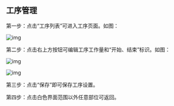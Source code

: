 ## **工序管理**

第一步：点击“工序列表”可进入工序页面。如图：

![img](/markdown/markdownImg/img70.png) 

 

 

第二步：点击右上方按钮可编辑工序工作量和“开始、结束”标识。如图：

![img](/markdown/markdownImg/img71.png) 

![img](/markdown/markdownImg/img72.png) 

 

 

第三步：点击“保存”即可保存工序设置。

 

第四步：点击白色界面范围以外任意部位可返回。

 